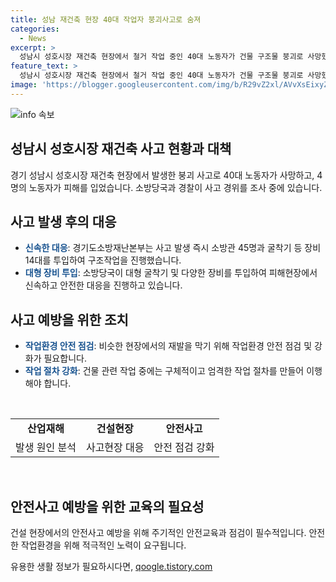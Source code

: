```yaml
---
title: 성남 재건축 현장 40대 작업자 붕괴사고로 숨져
categories:
  - News
excerpt: >
  성남시 성호시장 재건축 현장에서 철거 작업 중인 40대 노동자가 건물 구조물 붕괴로 사망했다. 사고로 인해 다른 노동자 4명은 피해를 입지 않았고, 소방당국은 구조작업에 45명의 소방관과 14대의 장비를 투입했다. 사고는 철거 작업 중 벽면 붕괴로 발생했으며, 경찰과 소방당국은 사고 경위를 조사 중이다. (150자)
feature_text: >
  성남시 성호시장 재건축 현장에서 철거 작업 중인 40대 노동자가 건물 구조물 붕괴로 사망했다. 사고로 인해 다른 노동자 4명은 피해를 입지 않았고, 소방당국은 구조작업에 45명의 소방관과 14대의 장비를 투입했다. 사고는 철거 작업 중 벽면 붕괴로 발생했으며, 경찰과 소방당국은 사고 경위를 조사 중이다. (150자)
image: 'https://blogger.googleusercontent.com/img/b/R29vZ2xl/AVvXsEixyZcFfHzMRdzZMjFBmAUKJYCLCGyLL1o632UiGVXcaFdKo_bkvkuCioo0uUKlGfBVcT3P84aROyZIXSBEx3Aw5nCQ3pTgDom1WDC4m8eifvWiAmWEEVb4x6G_l8C0QH225ldMjyaFvpxGEBGNO37VmDTDMHGhJPq73UglMfDca1-0aw/s1600/blogspot.png'
---
```


<p><img src="https://blogger.googleusercontent.com/img/b/R29vZ2xl/AVvXsEixyZcFfHzMRdzZMjFBmAUKJYCLCGyLL1o632UiGVXcaFdKo_bkvkuCioo0uUKlGfBVcT3P84aROyZIXSBEx3Aw5nCQ3pTgDom1WDC4m8eifvWiAmWEEVb4x6G_l8C0QH225ldMjyaFvpxGEBGNO37VmDTDMHGhJPq73UglMfDca1-0aw/s1600/blogspot.png" alt="info 속보" /></p>

<h2 data-ke-size="size26">성남시 성호시장 재건축 사고 현황과 대책</h2>

<p data-ke-size="size16">경기 성남시 성호시장 재건축 현장에서 발생한 붕괴 사고로 40대 노동자가 사망하고, 4명의 노동자가 피해를 입었습니다. 소방당국과 경찰이 사고 경위를 조사 중에 있습니다.</p>

<h2 data-ke-size="size26">사고 발생 후의 대응</h2>

<ul>
  <li><b><span style="color: #1a5490;">신속한 대응</span></b>: 경기도소방재난본부는 사고 발생 즉시 소방관 45명과 굴착기 등 장비 14대를 투입하여 구조작업을 진행했습니다.</li>
  <li><b><span style="color: #1a5490;">대형 장비 투입</span></b>: 소방당국이 대형 굴착기 및 다양한 장비를 투입하여 피해현장에서 신속하고 안전한 대응을 진행하고 있습니다.</li>
</ul>

<h2 data-ke-size="size26">사고 예방을 위한 조치</h2>

<ul>
  <li><b><span style="color: #1a5490;">작업환경 안전 점검</span></b>: 비슷한 현장에서의 재발을 막기 위해 작업환경 안전 점검 및 강화가 필요합니다.</li>
  <li><b><span style="color: #1a5490;">작업 절차 강화</span></b>: 건물 관련 작업 중에는 구체적이고 엄격한 작업 절차를 만들어 이행해야 합니다.</li>
</ul>

<p data-ke-size="size16">&nbsp;</p>

<table>
  <tbody>
    <tr>
      <td style="text-align: center; height: 17px;"><b>산업재해</b></td>
      <td style="text-align: center; height: 17px;"><b>건설현장</b></td>
      <td style="text-align: center; height: 17px;"><b>안전사고</b></td>
    </tr>
    <tr>
      <td style="text-align: center; height: 17px;">발생 원인 분석</td>
      <td style="text-align: center; height: 17px;">사고현장 대응</td>
      <td style="text-align: center; height: 17px;">안전 점검 강화</td>
    </tr>
  </tbody>
</table>

<p data-ke-size="size16">&nbsp;</p>

<h2 data-ke-size="size26">안전사고 예방을 위한 교육의 필요성</h2>

<p data-ke-size="size16">건설 현장에서의 안전사고 예방을 위해 주기적인 안전교육과 점검이 필수적입니다. 안전한 작업환경을 위해 적극적인 노력이 요구됩니다.</p>
유용한 생활 정보가 필요하시다면, <a href="https://qoogle.tistory.com" rel="dofollow">qoogle.tistory.com</a>


